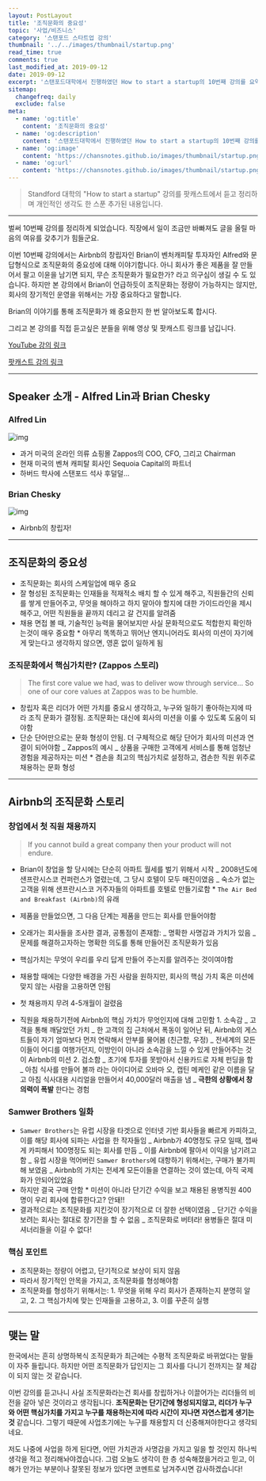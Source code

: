```yaml
---
layout: PostLayout
title: '조직문화의 중요성'
topic: '사업/비즈니스'
category: '스탠포드 스타트업 강의'
thumbnail: '../../images/thumbnail/startup.png'
read_time: true
comments: true
last_modified_at: 2019-09-12
date: 2019-09-12
excerpt: '스탠포드대학에서 진행하였던 How to start a startup의 10번째 강의를 요약정리한 글입니다.'
sitemap:
  changefreq: daily
  exclude: false
meta:
  - name: 'og:title'
    content: '조직문화의 중요성'
  - name: 'og:description'
    content: '스탠포드대학에서 진행하였던 How to start a startup의 10번째 강의를 요약정리한 글입니다.'
  - name: 'og:image'
    content: 'https://chansnotes.github.io/images/thumbnail/startup.png'
  - name: 'og:url'
    content: 'https://chansnotes.github.io/images/thumbnail/startup.png'
---
```


> Standford 대학의 "How to start a startup" 강의를 팟캐스트에서 듣고 정리하며 개인적인 생각도 한 스푼 추가된 내용입니다.

---

벌써 10번째 강의를 정리하게 되었습니다.
직장에서 일이 조금만 바빠져도 글을 올릴 마음의 여유를 갖추기가 힘들군요.

이번 10번째 강의에서는 Airbnb의 창립자인 Brian이 벤처캐피탈 투자자인 Alfred와 문답형식으로 조직문화의 중요성에 대해 이야기합니다.
아니 회사가 좋은 제품을 잘 만들어서 팔고 이윤을 남기면 되지, 무슨 조직문화가 필요한가? 라고 의구심이 생길 수 도 있습니다.
하지만 본 강의에서 Brian이 언급하듯이 조직문화는 정량이 가능하지는 않지만, 회사의 장기적인 운영을 위해서는 가장 중요하다고 말합니다.

Brian의 이야기를 통해 조직문화가 왜 중요한지 한 번 알아보도록 합시다.

그리고 본 강의를 직접 듣고싶은 분들을 위해 영상 및 팟캐스트 링크를 남깁니다.

[YouTube 강의 링크](https://youtu.be/RfWgVWGEuGE)

[팟캐스트 강의 링크](https://player.fm/series/how-to-start-a-startup/10-brian-chesky-and-alfred-lin-culture)

---

## Speaker 소개 - Alfred Lin과 Brian Chesky

### Alfred Lin

![img](https://pbs.twimg.com/profile_images/888326579029516289/57-865tu.jpg)

- 과거 미국의 온라인 의류 쇼핑몰 Zappos의 COO, CFO, 그리고 Chairman
- 현재 미국의 벤쳐 캐피탈 회사인 Sequoia Capital의 파트너
- 하버드 학사에 스탠포드 석사 후덜덜...

### Brian Chesky

![img](https://www.telegraph.co.uk/content/dam/men/2017/03/16/brianchesky_trans_NvBQzQNjv4BqpVlberWd9EgFPZtcLiMQf28kBVqZ4avuiD_OH8JhREk.jpg?imwidth=450)

- Airbnb의 창립자!

---

## 조직문화의 중요성

- 조직문화는 회사의 스케일업에 매우 중요
- 잘 형성된 조직문화는 인재들을 적재적소 배치 할 수 있게 해주고, 직원들간의 신뢰를 쌓게 만들어주고, 무엇을 해야하고 하지 말아야 할지에 대한 가이드라인을 제시해주고, 어떤 직원들을 끝까지 데리고 갈 건지를 알려줌
- 채용 면접 볼 때, 기술적인 능력을 물어보지만 사실 문화적으로도 적합한지 확인하는것이 매우 중요함 \* 아무리 똑똑하고 뛰어난 엔지니어라도 회사의 미션이 자기에게 맞는다고 생각하지 않으면, 영혼 없이 일하게 됨

### 조직문화에서 핵심가치란? (Zappos 스토리)

> The first core value we had, was to deliver wow through service... So one of our core values at Zappos was to be humble.

- 창립자 혹은 리더가 어떤 가치를 중요시 생각하고, 누구와 일하기 좋아하는지에 따라 조직 문화가 결정됨. 조직문화는 대신에 회사의 미션을 이룰 수 있도록 도움이 되야함
- 단순 단어만으로는 문화 형성이 안됨. 더 구체적으로 해당 단어가 회사의 미션과 연결이 되어야함
  _ Zappos의 예시
  _ 상품을 구매한 고객에게 서비스를 통해 엄청난 경험을 제공하자는 미션 \* 겸손을 최고의 핵심가치로 설정하고, 겸손한 직원 위주로 채용하는 문화 형성

---

## Airbnb의 조직문화 스토리

### 창업에서 첫 직원 채용까지

> If you cannot build a great company then your product will not endure.

- Brian이 창업을 할 당시에는 단순히 아파트 월세를 벌기 위해서 시작
  _ 2008년도에 샌프란시스코 컨퍼런스가 열렸는데, 그 당시 호텔이 모두 매진이였음
  _ 숙소가 없는 고객을 위해 샌프란시스코 거주자들의 아파트를 호텔로 만들기로함 \* `The Air Bed and Breakfast (Airbnb)`의 유래

- 제품을 만들었으면, 그 다음 단계는 제품을 만드는 회사를 만들어야함
- 오래가는 회사들을 조사한 결과, 공통점이 존재함:
  _ 명확한 사명감과 가치가 있음
  _ 문제를 해결하고자하는 명확한 의도를 통해 만들어진 조직문화가 있음
- 핵심가치는 무엇이 우리를 우리 답게 만들어 주는지를 알려주는 것이여야함
- 채용할 때에는 다양한 배경을 가진 사람을 원하지만, 회사의 핵심 가치 혹은 미션에 맞지 않는 사람을 고용하면 안됨

- 첫 채용까지 무려 4-5개월이 걸렸음
- 직원을 채용하기전에 Airbnb의 핵심 가치가 무엇인지에 대해 고민함 1. 소속감
  _ 고객을 통해 깨달았던 가치
  _ 한 고객의 집 근처에서 폭동이 일어난 뒤, Airbnb의 게스트들이 자기 엄마보다 먼저 연락해서 안부를 물어봄 (친근함, 우정)
  _ 전세계의 모든이들이 어디를 여행가던지, 이방인이 아니라 소속감을 느낄 수 있게 만들어주는 것이 Airbnb의 미션 2. 검소함
  _ 초기에 투자를 못받아서 신용카드로 자체 펀딩을 함
  _ 아침 식사를 만들어 볼까 라는 아이디어로 오바마 오, 캡틴 메케인 같은 이름을 달고 아침 식사대용 시리얼을 만들어서 40,000달러 매출을 냄
  _ **극한의 상황에서 창의력이 폭발** 한다는 경험

### Samwer Brothers 일화

- `Samwer Brothers`는 유럽 시장을 타겟으로 인터넷 기반 회사들을 빠르게 카피하고, 이를 해당 회사에 되파는 사업을 한 작자들임
  _ Airbnb가 40명정도 규모 일때, 잽싸게 카피해서 100명정도 되는 회사를 만듬
  _ 이를 Airbnb에 팔아서 이익을 남기려고함
  _ 유럽 시장을 먹어버린 `Samwer Brothers`에 대항하기 위해서는, 구매가 불가피해 보였음
  _ Airbnb의 가치는 전세계 모든이들을 연결하는 것이 였는데, 아직 국제화가 안되어있었음
- 하지만 결국 구매 안함 \* 미션이 아니라 단기간 수익을 보고 채용된 용병직원 400명이 우리 회사에 합류한다고? 안돼!!
- 결과적으로는 조직문화를 지킨것이 장기적으로 더 잘한 선택이였음
  _ 단기간 수익을 보려는 회사는 절대로 장기전을 할 수 없음
  _ 조직문화로 버텨라! 용병들은 절대 미셔너리들을 이길 수 없다!

### 핵심 포인트

- 조직문화는 정량이 어렵고, 단기적으로 보상이 되지 않음
- 따라서 장기적인 안목을 가지고, 조직문화를 형성해야함
- 조직문화를 형성하기 위해서는: 1. 무엇을 위해 우리 회사가 존재하는지 분명히 알고, 2. 그 핵심가치에 맞는 인재들을 고용하고, 3. 이를 꾸준히 실행

---

## 맺는 말

한국에서는 흔히 상명하복식 조직문화가 최근에는 수평적 조직문화로 바뀌었다는 말들이 자주 들립니다.
하지만 어떤 조직문화가 답인지는 그 회사를 다니기 전까지는 잘 체감이 되지 않는 것 같습니다.

이번 강의를 듣고나니 사실 조직문화라는건 회사를 창립하거나 이끌어가는 리더들의 비전을 갈아 넣은 것이라고 생각됩니다.
**조직문화는 단기간에 형성되지않고, 리더가 누구와 어떤 핵심가치를 가지고 누구를 채용하는지에 따라 시간이 지나면 자연스럽게 생기는 것** 같습니다.
그렇기 때문에 사업초기에는 누구를 채용할지 더 신중해져야한다고 생각되네요.

저도 나중에 사업을 하게 된다면, 어떤 가치관과 사명감을 가지고 일을 할 것인지 하나씩 생각을 적고 정리해놔야겠습니다.
그럼 오늘도 생각이 한 층 성숙해졌을거라고 믿고, 이해가 안가는 부분이나 잘못된 정보가 있다면 코멘트로 남겨주시면 감사하겠습니다!
